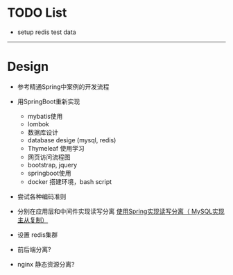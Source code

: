 # TODO List

* setup redis test data

-----
# Design
* 参考精通Spring中案例的开发流程

* 用SpringBoot重新实现
    * mybatis使用
    * lombok
    * 数据库设计
    * database desige (mysql, redis)
    * Thymeleaf 使用学习
    * 网页访问流程图
    * bootstrap, jquery
    * springboot使用
    * docker 搭建环境，bash script
* 尝试各种编码准则
* 分别在应用层和中间件实现读写分离
[使用Spring实现读写分离（ MySQL实现主从复制）](https://blog.csdn.net/jack85986370/article/details/51559232)
* 设置 redis集群
* 前后端分离?
* nginx 静态资源分离?
